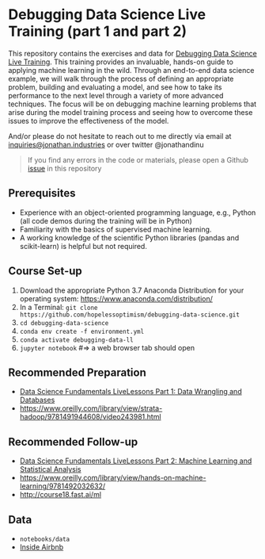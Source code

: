 # Debugging Data Science Live Training (part 1 and part 2)

This repository contains the exercises and data for [Debugging Data Science Live Training](https://learning.oreilly.com/live-training/courses/debugging-data-science-part-1-evaluating-machine-learning-in-practice/0636920351016/). This training provides an invaluable, hands-on guide to applying machine learning in the wild. Through an end-to-end data science example, we will walk through the process of defining an appropriate problem, building and evaluating a model, and see how to take its performance to the next level through a variety of more advanced techniques. The focus will be on debugging machine learning problems that arise during the model training process and seeing how to overcome these issues to improve the effectiveness of the model.

And/or please do not hesitate to reach out to me directly via email at inquiries@jonathan.industries or over twitter @jonathandinu

> If you find any errors in the code or materials, please open a Github [issue](https://github.com/hopelessoptimism/debugging-data-science/issues) in this repository

## Prerequisites

* Experience with an object-oriented programming language, e.g., Python (all code demos during the training will be in Python)
* Familiarity with the basics of supervised machine learning.
* A working knowledge of the scientific Python libraries (pandas and scikit-learn) is helpful but not required.

## Course Set-up

1. Download the appropriate Python 3.7 Anaconda Distribution for your operating system: https://www.anaconda.com/distribution/
2. In a Terminal: `git clone https://github.com/hopelessoptimism/debugging-data-science.git`
3. `cd debugging-data-science`
4. `conda env create -f environment.yml`
5. `conda activate debugging-data-ll`
6. `jupyter notebook` #=> a web browser tab should open 

## Recommended Preparation

* [Data Science Fundamentals LiveLessons Part 1: Data Wrangling and Databases](https://www.oreilly.com/library/view/data-science-fundamentals/9780134660141/)
* https://www.oreilly.com/library/view/strata-hadoop/9781491944608/video243981.html

## Recommended Follow-up

* [Data Science Fundamentals LiveLessons Part 2: Machine Learning and Statistical Analysis](https://www.oreilly.com/library/view/data-science-fundamentals/9780134778877/)
* https://www.oreilly.com/library/view/hands-on-machine-learning/9781492032632/
* http://course18.fast.ai/ml

## Data

* `notebooks/data`
* [Inside Airbnb](http://insideairbnb.com/get-the-data.html)
